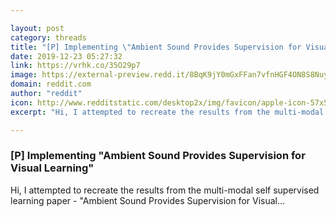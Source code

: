 ```yaml
---

layout: post
category: threads
title: "[P] Implementing \"Ambient Sound Provides Supervision for Visual Learning\""
date: 2019-12-23 05:27:32
link: https://vrhk.co/35O29p7
image: https://external-preview.redd.it/8BqK9jY0mGxFFan7vfnHGF4ON8S8NuyANcaHfs7yr3o.jpg?width=132&height=69.109947644&auto=webp&s=cbf3a31f5724303560ddc117c2ba3cdfef159c97
domain: reddit.com
author: "reddit"
icon: http://www.redditstatic.com/desktop2x/img/favicon/apple-icon-57x57.png
excerpt: "Hi, I attempted to recreate the results from the multi-modal self supervised learning paper - \"Ambient Sound Provides Supervision for Visual..."

---
```


### [P] Implementing "Ambient Sound Provides Supervision for Visual Learning"

Hi, I attempted to recreate the results from the multi-modal self supervised learning paper - "Ambient Sound Provides Supervision for Visual...